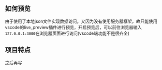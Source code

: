 ## 如何预览
由于使用了本地json文件实现数据访问，又因为没有使用服务器框架，故只能使用vscode的live_preview插件进行预览，开启预览后，可以前往浏览器输入`127.0.0.1:3000`在浏览器页面进行访问(vscode端功能不是很齐全)

## 项目特点
之后再写
